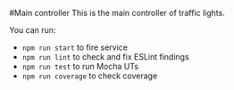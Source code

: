 #Main controller
This is the main controller of traffic lights.

You can run:
* `npm run start` to fire service
* `npm run lint` to check and fix ESLint findings
* `npm run test` to run Mocha UTs
* `npm run coverage` to check coverage

